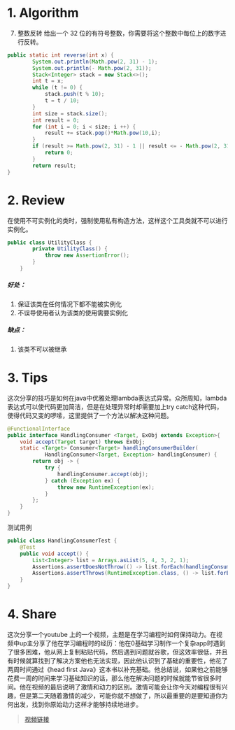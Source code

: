 # 1. Algorithm
7. 整数反转
给出一个 32 位的有符号整数，你需要将这个整数中每位上的数字进行反转。<br>
``` java
public static int reverse(int x) {
        System.out.println(Math.pow(2, 31) - 1);
        System.out.println(- Math.pow(2, 31));
        Stack<Integer> stack = new Stack<>();
        int t = x;
        while (t != 0) {
            stack.push(t % 10);
            t = t / 10;
        }
        int size = stack.size();
        int result = 0;
        for (int i = 0; i < size; i ++) {
            result += stack.pop()*Math.pow(10,i);
        }
        if (result >= Math.pow(2, 31) - 1 || result <= - Math.pow(2, 31)){
            return 0;
        }
        return result;
}
```
# 2. Review
在使用不可实例化的类时，强制使用私有构造方法，这样这个工具类就不可以进行实例化。
``` java
public class UtilityClass {
        private UtilityClass() {
            throw new AssertionError();
        }
    }
```
##### 好处：
1. 保证该类在任何情况下都不能被实例化
2. 不误导使用者认为该类的使用需要实例化
##### 缺点：
1. 该类不可以被继承
# 3. Tips
这次分享的技巧是如何在java中优雅处理lambda表达式异常。众所周知，lambda表达式可以使代码更加简洁，但是在处理异常时却需要加上try catch这种代码，使得代码又变的啰嗦，这里提供了一个方法以解决这种问题。
``` java
@FunctionalInterface
public interface HandlingConsumer <Target, ExObj extends Exception>{
    void accept(Target target) throws ExObj;
    static <Target> Consumer<Target> handlingConsumerBuilder(
            HandlingConsumer<Target, Exception> handlingConsumer) {
        return obj -> {
            try {
                handlingConsumer.accept(obj);
            } catch (Exception ex) {
                throw new RuntimeException(ex);
            }
        };
    }
}
```
测试用例
``` java 
public class HandlingConsumerTest {
    @Test
    public void accept() {
        List<Integer> list = Arrays.asList(5, 4, 3, 2, 1);
        Assertions.assertDoesNotThrow(() -> list.forEach(handlingConsumerBuilder(i -> Thread.sleep(i))));
        Assertions.assertThrows(RuntimeException.class, () -> list.forEach(handlingConsumerBuilder(i -> Thread.sleep(i))));
    }
}
```

# 4. Share
这次分享一个youtube 上的一个视频，主题是在学习编程时如何保持动力。在视频中up主分享了他在学习编程时的经历：他在0基础学习制作一个复杂app时遇到了很多困难，他从网上复制粘贴代码，然后遇到问题就谷歌，但这效率很低，并且有时候就算找到了解决方案他也无法实现，因此他认识到了基础的重要性，他花了两周时间通过《head first Java》这本书以补充基础。他总结说，如果他之前能够花费一周的时间来学习基础知识的话，那么他在解决问题的时候就能节省很多时间。他在视频的最后说明了激情和动力的区别。激情可能会让你今天对编程很有兴趣，但是第二天随着激情的减少，可能你就不想做了，所以最重要的是要知道你为何出发，找到你原始动力这样才能够持续地进步。
>[视频链接](https://youtu.be/oyk0WPTQlhg)
